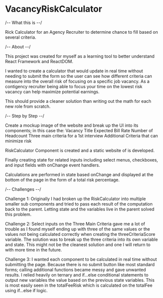 # VacancyRiskCalculator

/-- What this is --/

Rick Calculator for an Agency Recruiter to determine chance to fill based on several criteria.


/-- About --/

This project was created for myself as a learning tool to better understand React Framework and ReactDOM.

I wanted to create a calculator that would update in real time without needing to submit the form so the user can see how different criteria can measure into the overall risk of focusing on a specific job vacancy. As a contigency recruiter being able to focus your time on the lowest risk vacancy can help maximize potential earnings.

This should provide a cleaner solution than writing out the math for each new role from scratch.


/-- Step by Step --/

Create a mockup image of the website and break up the UI into its components; in this case the: 
    Vacancy Title
    Expected Bill Rate
    Number of Headcount
    Three main criteria for a 1st interview
    Additional Criteria that can minimize risk

RiskCalculator Component is created and a static website of is developed.

Finally creating state for related inputs including select menus, checkboxes, and input fields with onChange event handlers.

Calculations are performed in state based onChange and displayed at the bottom of the page in the form of a total risk percentage.

/-- Challenges --/

Challenge 1: Originally I had broken up the RiskCalculator into multiple smaller sub components and tried to pass each result of the computation back to the parent. Letting state and the variables live in the parent solved this problem.

Challenge 2: Select inputs on the Three Main Criteria gave me a lot of trouble as I found myself ending up with three of the same values or the values not being calculated correctly when creating the threeCriteriaScore variable. The solution was to break up the three criteria into its own variable and state. This might not be the cleanest solution and one I will return to with more time in the future.

Challenge 3: I wanted each component to be calculated in real time without submitting the page. Because there is no submit button like most standard forms; calling additional functions became messy and gave unwanted results. I relied heavily on ternary and if...else conditional statements to output new variables the value based on the previous state variables. This is most easily seen in the totalFeeRisk which is calculated on the totalFee using if...else if logic.